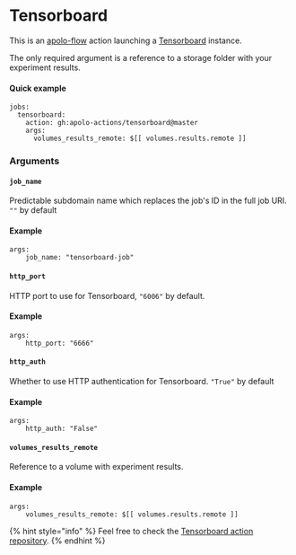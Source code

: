 # Tensorboard

This is an [apolo-flow](https://docs.apolo.us/apolo-flow-reference) action launching a [Tensorboard](https://www.tensorflow.org/tensorboard/) instance.

The only required argument is a reference to a storage folder with your experiment results.

#### Quick example

```
jobs:
  tensorboard:
    action: gh:apolo-actions/tensorboard@master
    args:
      volumes_results_remote: $[[ volumes.results.remote ]]
```

### Arguments

#### `job_name`

Predictable subdomain name which replaces the job's ID in the full job URI. `""` by default

#### Example

```
args:
	job_name: "tensorboard-job"
```

#### `http_port`

HTTP port to use for Tensorboard, `"6006"` by default.

#### Example

```
args:
	http_port: "6666"
```

#### `http_auth`

Whether to use HTTP authentication for Tensorboard. `"True"` by default

#### Example

```
args:
	http_auth: "False"
```

#### `volumes_results_remote`

Reference to a volume with experiment results.

#### Example

```
args:
	volumes_results_remote: $[[ volumes.results.remote ]]
```

{% hint style="info" %}
Feel free to check the [Tensorboard action repository](https://github.com/apolo-actions/tensorboard).
{% endhint %}
